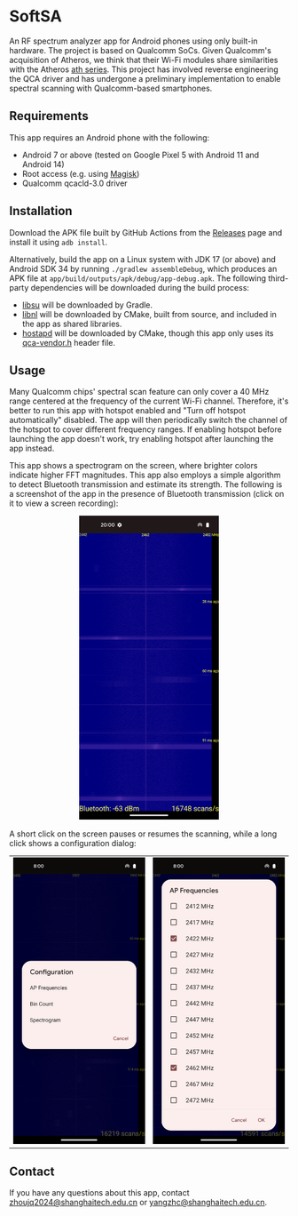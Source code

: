 # SoftSA

An RF spectrum analyzer app for Android phones using only built-in hardware. The project is based on Qualcomm SoCs. Given Qualcomm's acquisition of Atheros, we think that their Wi-Fi modules share similarities with the Atheros [ath series](https://wireless.wiki.kernel.org/en/users/drivers/ath10k/spectral). This project has involved reverse engineering the QCA driver and has undergone a preliminary implementation to enable spectral scanning with Qualcomm-based smartphones.

## Requirements

This app requires an Android phone with the following:

- Android 7 or above (tested on Google Pixel 5 with Android 11 and Android 14)
- Root access (e.g. using [Magisk](https://github.com/topjohnwu/Magisk/))
- Qualcomm qcacld-3.0 driver

## Installation

Download the APK file built by GitHub Actions from the [Releases](https://github.com/zlab-pub/SoftSA/releases) page and install it using `adb install`.

Alternatively, build the app on a Linux system with JDK 17 (or above) and Android SDK 34 by running `./gradlew assembleDebug`, which produces an APK file at `app/build/outputs/apk/debug/app-debug.apk`. The following third-party dependencies will be downloaded during the build process:

- [libsu](https://github.com/topjohnwu/libsu) will be downloaded by Gradle.
- [libnl](https://github.com/thom311/libnl) will be downloaded by CMake, built from source, and included in the app as shared libraries.
- [hostapd](https://w1.fi/hostapd/) will be downloaded by CMake, though this app only uses its [qca-vendor.h](https://w1.fi/cgit/hostap/plain/src/common/qca-vendor.h) header file.

## Usage

Many Qualcomm chips' spectral scan feature can only cover a 40 MHz range centered at the frequency of the current Wi-Fi channel. Therefore, it's better to run this app with hotspot enabled and "Turn off hotspot automatically" disabled. The app will then periodically switch the channel of the hotspot to cover different frequency ranges. If enabling hotspot before launching the app doesn't work, try enabling hotspot after launching the app instead.

This app shows a spectrogram on the screen, where brighter colors indicate higher FFT magnitudes. This app also employs a simple algorithm to detect Bluetooth transmission and estimate its strength. The following is a screenshot of the app in the presence of Bluetooth transmission (click on it to view a screen recording):

<p align="center">
  <a href="https://github.com/user-attachments/assets/d81cccf7-be4d-4b00-ac9c-f4950b1802f5">
    <img
      src="assets/images/screenshot.png"
      alt="A screenshot of the app in the presence of Bluetooth transmission."
      width="50%"
    />
  </a>
</p>

A short click on the screen pauses or resumes the scanning, while a long click shows a configuration dialog:

<table>
  <tr>
    <td>
      <img
        src="assets/images/config0.png"
        alt="The configuration dialog shown on long click."
      />
    </td>
    <td>
      <img
        src="assets/images/config1.png"
        alt="The configuration dialog for AP frequencies."
      />
    </td>
  </tr>
</table>


## Contact

If you have any questions about this app, contact <zhoujq2024@shanghaitech.edu.cn> or <yangzhc@shanghaitech.edu.cn>.
